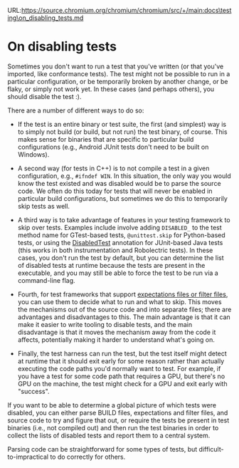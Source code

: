 URL:https://source.chromium.org/chromium/chromium/src/+/main:docs\testing\on_disabling_tests.md
# On disabling tests

Sometimes you don't want to run a test that you've written (or that
you've imported, like conformance tests). The test might not be possible to
run in a particular configuration, or be temporarily broken by another
change, or be flaky, or simply not work yet. In these cases (and perhaps others),
you should disable the test :).

There are a number of different ways to do so:

*   If the test is an entire binary or test suite, the first (and
    simplest) way is to simply not build (or build, but not run)
    the test binary, of course. This makes sense for binaries that
    are specific to particular build configurations (e.g., Android JUnit
    tests don't need to be built on Windows).

*   A second way (for tests in C++) is to not compile a test in a
    given configuration, e.g., `#ifndef WIN`. In this situation, the only
    way you would know the test existed and was disabled would be to
    parse the source code. We often do this today for tests that will
    never be enabled in particular build configurations, but sometimes we do
    this to temporarily skip tests as well.

*   A third way is to take advantage of features in your testing framework to
    skip over tests. Examples include involve adding `DISABLED_` to the test
    method name for GTest-based tests, `@unittest.skip` for Python-based tests,
    or using the
    [DisabledTest](../../base/test/android/javatests/src/org/chromium/base/test/DisabledTest.java)
    annotation for JUnit-based Java tests (this works in both instrumentation
    and Robolectric tests). In these cases, you don't run the test by default,
    but you can determine the list of disabled tests at runtime because the
    tests are present in the executable, and you may still be able to force the
    test to be run via a command-line flag.

*   Fourth, for test frameworks that support
    [expectations files or filter files](https://bit.ly/chromium-test-list-format),
    you can use them to decide what to run and what to skip. This moves
    the mechanisms out of the source code and into separate files; there are
    advantages and disadvantages to this. The main advantage is that it
    can make it easier to write tooling to disable tests, and the main
    disadvantage is that it moves the mechanism away from the code it affects,
    potentially making it harder to understand what's going on.

*   Finally, the test harness can run the test, but the test itself
    might detect at runtime that it should exit early for some reason
    rather than actually executing the code paths you'd normally want to
    test. For example, if you have a test for some code path that requires
    a GPU, but there's no GPU on the machine, the test might check for a
    GPU and exit early with "success".

If you want to be able to determine a global picture of which tests
were disabled, you can either parse BUILD files, expectations and filter
files, and source code to try and figure that out, or require the tests be
present in test binaries (i.e., not compiled out) and then run the test
binaries in order to collect the lists of disabled tests and report them
to a central system.

Parsing code can be straightforward for some types of tests, but
difficult-to-impractical to do correctly for others.
